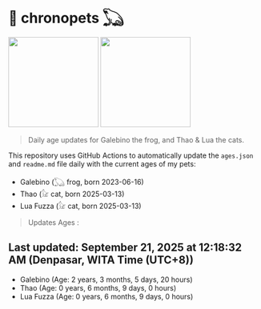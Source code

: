 # 🐾 chronopets 𓆏
<img src="https://github.com/user-attachments/assets/802b3632-7c4b-4232-a3a0-8b1d8fa6f04d" widht=180 height=180 >
<img src="https://github.com/user-attachments/assets/16687005-7ebb-4607-be57-0c8e528fed06" widht=180 height=180 >

> Daily age updates for Galebino the frog, and Thao & Lua the cats.

This repository uses GitHub Actions to automatically update the `ages.json` and `readme.md` file daily with the current ages of my pets: <br>
- Galebino (𓆏 frog, born 2023-06-16)
- Thao (𓃠 cat, born 2025-03-13)
- Lua Fuzza (𓃠 cat, born 2025-03-13)

> Updates Ages :

## Last updated: September 21, 2025 at 12:18:32 AM (Denpasar, WITA Time (UTC+8))

- Galebino (Age: 2 years, 3 months, 5 days, 20 hours)
- Thao (Age: 0 years, 6 months, 9 days, 0 hours)
- Lua Fuzza (Age: 0 years, 6 months, 9 days, 0 hours)


